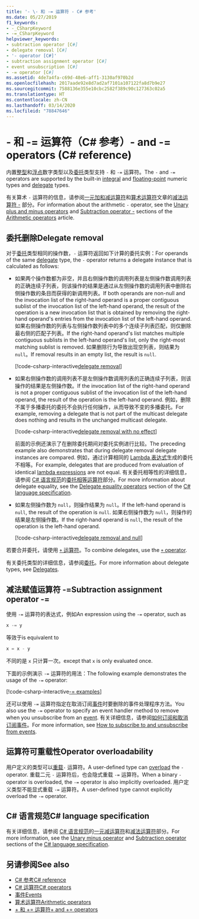 ```yaml
---
title: '- \- 和 -= 运算符 - C# 参考'
ms.date: 05/27/2019
f1_keywords:
- -_CSharpKeyword
- -=_CSharpKeyword
helpviewer_keywords:
- subtraction operator [C#]
- delegate removal [C#]
- '- operator [C#]'
- subtraction assignment operator [C#]
- event unsubscription [C#]
- -= operator [C#]
ms.assetid: 4de7a4fa-c69d-48e6-aff1-3130af970b2d
ms.openlocfilehash: 2017aade92e8d7ad2af7101a107122fa8d7b9e27
ms.sourcegitcommit: 7588136e355e10cbc2582f389c90c127363c02a5
ms.translationtype: HT
ms.contentlocale: zh-CN
ms.lasthandoff: 03/14/2020
ms.locfileid: "78847646"
---
```

# <a name="--and---operators-c-reference"></a><span data-ttu-id="e54a1-102">- 和 -= 运算符（C# 参考）</span><span class="sxs-lookup"><span data-stu-id="e54a1-102">- and -= operators (C# reference)</span></span>

<span data-ttu-id="e54a1-103">内置[整型](../builtin-types/integral-numeric-types.md)和[浮点](../builtin-types/floating-point-numeric-types.md)数字类型以及[委托](../builtin-types/reference-types.md#the-delegate-type)类型支持 `-` 和 `-=` 运算符。</span><span class="sxs-lookup"><span data-stu-id="e54a1-103">The `-` and `-=` operators are supported by the built-in [integral](../builtin-types/integral-numeric-types.md) and [floating-point](../builtin-types/floating-point-numeric-types.md) numeric types and [delegate](../builtin-types/reference-types.md#the-delegate-type) types.</span></span>

<span data-ttu-id="e54a1-104">有关算术 `-` 运算符的信息，请参阅[一元加和减运算符](arithmetic-operators.md#unary-plus-and-minus-operators)和[算术运算符](arithmetic-operators.md)文章的[减法运算符 -](arithmetic-operators.md#subtraction-operator--) 部分。</span><span class="sxs-lookup"><span data-stu-id="e54a1-104">For information about the arithmetic `-` operator, see the [Unary plus and minus operators](arithmetic-operators.md#unary-plus-and-minus-operators) and [Subtraction operator -](arithmetic-operators.md#subtraction-operator--) sections of the [Arithmetic operators](arithmetic-operators.md) article.</span></span>

## <a name="delegate-removal"></a><span data-ttu-id="e54a1-105">委托删除</span><span class="sxs-lookup"><span data-stu-id="e54a1-105">Delegate removal</span></span>

<span data-ttu-id="e54a1-106">对于[委托](../builtin-types/reference-types.md#the-delegate-type)类型相同的操作数，`-` 运算符返回如下计算的委托实例：</span><span class="sxs-lookup"><span data-stu-id="e54a1-106">For operands of the same [delegate](../builtin-types/reference-types.md#the-delegate-type) type, the `-` operator returns a delegate instance that is calculated as follows:</span></span>

- <span data-ttu-id="e54a1-107">如果两个操作数都为非空，并且右侧操作数的调用列表是左侧操作数调用列表的正确连续子列表，则该操作的结果是通过从左侧操作数的调用列表中删除右侧操作数的条目而获得的新调用列表。</span><span class="sxs-lookup"><span data-stu-id="e54a1-107">If both operands are non-null and the invocation list of the right-hand operand is a proper contiguous sublist of the invocation list of the left-hand operand, the result of the operation is a new invocation list that is obtained by removing the right-hand operand's entries from the invocation list of the left-hand operand.</span></span> <span data-ttu-id="e54a1-108">如果右侧操作数的列表与左侧操作数列表中的多个连续子列表匹配，则仅删除最右侧的匹配子列表。</span><span class="sxs-lookup"><span data-stu-id="e54a1-108">If the right-hand operand's list matches multiple contiguous sublists in the left-hand operand's list, only the right-most matching sublist is removed.</span></span> <span data-ttu-id="e54a1-109">如果删除行为导致出现空列表，则结果为 `null`。</span><span class="sxs-lookup"><span data-stu-id="e54a1-109">If removal results in an empty list, the result is `null`.</span></span>

  [!code-csharp-interactive[delegate removal](snippets/SubtractionOperator.cs#DelegateRemoval)]

- <span data-ttu-id="e54a1-110">如果右侧操作数的调用列表不是左侧操作数调用列表的正确连续子列表，则该操作的结果是左侧操作数。</span><span class="sxs-lookup"><span data-stu-id="e54a1-110">If the invocation list of the right-hand operand is not a proper contiguous sublist of the invocation list of the left-hand operand, the result of the operation is the left-hand operand.</span></span> <span data-ttu-id="e54a1-111">例如，删除不属于多播委托的委托不会执行任何操作，从而导致不变的多播委托。</span><span class="sxs-lookup"><span data-stu-id="e54a1-111">For example, removing a delegate that is not part of the multicast delegate does nothing and results in the unchanged multicast delegate.</span></span>

  [!code-csharp-interactive[delegate removal with no effect](snippets/SubtractionOperator.cs#DelegateRemovalNoChange)]

  <span data-ttu-id="e54a1-112">前面的示例还演示了在删除委托期间对委托实例进行比较。</span><span class="sxs-lookup"><span data-stu-id="e54a1-112">The preceding example also demonstrates that during delegate removal delegate instances are compared.</span></span> <span data-ttu-id="e54a1-113">例如，通过计算相同的 [Lambda 表达式](../../programming-guide/statements-expressions-operators/lambda-expressions.md)生成的委托不相等。</span><span class="sxs-lookup"><span data-stu-id="e54a1-113">For example, delegates that are produced from evaluation of identical [lambda expressions](../../programming-guide/statements-expressions-operators/lambda-expressions.md) are not equal.</span></span> <span data-ttu-id="e54a1-114">有关委托相等性的详细信息，请参阅 [C# 语言规范](~/_csharplang/spec/introduction.md)的[委托相等运算符](~/_csharplang/spec/expressions.md#delegate-equality-operators)部分。</span><span class="sxs-lookup"><span data-stu-id="e54a1-114">For more information about delegate equality, see the [Delegate equality operators](~/_csharplang/spec/expressions.md#delegate-equality-operators) section of the [C# language specification](~/_csharplang/spec/introduction.md).</span></span>

- <span data-ttu-id="e54a1-115">如果左侧操作数为 `null`，则操作结果为 `null`。</span><span class="sxs-lookup"><span data-stu-id="e54a1-115">If the left-hand operand is `null`, the result of the operation is `null`.</span></span> <span data-ttu-id="e54a1-116">如果右侧操作数为 `null`，则操作的结果是左侧操作数。</span><span class="sxs-lookup"><span data-stu-id="e54a1-116">If the right-hand operand is `null`, the result of the operation is the left-hand operand.</span></span>

  [!code-csharp-interactive[delegate removal and null](snippets/SubtractionOperator.cs#DelegateRemovalAndNull)]

<span data-ttu-id="e54a1-117">若要合并委托，请使用 [`+` 运算符](addition-operator.md#delegate-combination)。</span><span class="sxs-lookup"><span data-stu-id="e54a1-117">To combine delegates, use the [`+` operator](addition-operator.md#delegate-combination).</span></span>

<span data-ttu-id="e54a1-118">有关委托类型的详细信息，请参阅[委托](../../programming-guide/delegates/index.md)。</span><span class="sxs-lookup"><span data-stu-id="e54a1-118">For more information about delegate types, see [Delegates](../../programming-guide/delegates/index.md).</span></span>

## <a name="subtraction-assignment-operator--"></a><span data-ttu-id="e54a1-119">减法赋值运算符 -=</span><span class="sxs-lookup"><span data-stu-id="e54a1-119">Subtraction assignment operator -=</span></span>

<span data-ttu-id="e54a1-120">使用 `-=` 运算符的表达式，例如</span><span class="sxs-lookup"><span data-stu-id="e54a1-120">An expression using the `-=` operator, such as</span></span>

```csharp
x -= y
```

<span data-ttu-id="e54a1-121">等效于</span><span class="sxs-lookup"><span data-stu-id="e54a1-121">is equivalent to</span></span>

```csharp
x = x - y
```

<span data-ttu-id="e54a1-122">不同的是 `x` 只计算一次。</span><span class="sxs-lookup"><span data-stu-id="e54a1-122">except that `x` is only evaluated once.</span></span>

<span data-ttu-id="e54a1-123">下面的示例演示 `-=` 运算符的用法：</span><span class="sxs-lookup"><span data-stu-id="e54a1-123">The following example demonstrates the usage of the `-=` operator:</span></span>

[!code-csharp-interactive[-= examples](snippets/SubtractionOperator.cs#SubtractAndAssign)]

<span data-ttu-id="e54a1-124">还可以使用 `-=` 运算符指定在取消订阅[事件](../keywords/event.md)时要删除的事件处理程序方法。</span><span class="sxs-lookup"><span data-stu-id="e54a1-124">You also use the `-=` operator to specify an event handler method to remove when you unsubscribe from an [event](../keywords/event.md).</span></span> <span data-ttu-id="e54a1-125">有关详细信息，请参阅[如何订阅和取消订阅事件](../../programming-guide/events/how-to-subscribe-to-and-unsubscribe-from-events.md)。</span><span class="sxs-lookup"><span data-stu-id="e54a1-125">For more information, see [How to subscribe to and unsubscribe from events](../../programming-guide/events/how-to-subscribe-to-and-unsubscribe-from-events.md).</span></span>

## <a name="operator-overloadability"></a><span data-ttu-id="e54a1-126">运算符可重载性</span><span class="sxs-lookup"><span data-stu-id="e54a1-126">Operator overloadability</span></span>

<span data-ttu-id="e54a1-127">用户定义的类型可以[重载](operator-overloading.md)`-` 运算符。</span><span class="sxs-lookup"><span data-stu-id="e54a1-127">A user-defined type can [overload](operator-overloading.md) the `-` operator.</span></span> <span data-ttu-id="e54a1-128">重载二元 `-` 运算符后，也会隐式重载 `-=` 运算符。</span><span class="sxs-lookup"><span data-stu-id="e54a1-128">When a binary `-` operator is overloaded, the `-=` operator is also implicitly overloaded.</span></span> <span data-ttu-id="e54a1-129">用户定义类型不能显式重载 `-=` 运算符。</span><span class="sxs-lookup"><span data-stu-id="e54a1-129">A user-defined type cannot explicitly overload the `-=` operator.</span></span>

## <a name="c-language-specification"></a><span data-ttu-id="e54a1-130">C# 语言规范</span><span class="sxs-lookup"><span data-stu-id="e54a1-130">C# language specification</span></span>

<span data-ttu-id="e54a1-131">有关详细信息，请参阅 [C# 语言规范](~/_csharplang/spec/introduction.md)的[一元减运算符](~/_csharplang/spec/expressions.md#unary-minus-operator)和[减法运算符](~/_csharplang/spec/expressions.md#subtraction-operator)部分。</span><span class="sxs-lookup"><span data-stu-id="e54a1-131">For more information, see the [Unary minus operator](~/_csharplang/spec/expressions.md#unary-minus-operator) and [Subtraction operator](~/_csharplang/spec/expressions.md#subtraction-operator) sections of the [C# language specification](~/_csharplang/spec/introduction.md).</span></span>

## <a name="see-also"></a><span data-ttu-id="e54a1-132">另请参阅</span><span class="sxs-lookup"><span data-stu-id="e54a1-132">See also</span></span>

- [<span data-ttu-id="e54a1-133">C# 参考</span><span class="sxs-lookup"><span data-stu-id="e54a1-133">C# reference</span></span>](../index.md)
- [<span data-ttu-id="e54a1-134">C# 运算符</span><span class="sxs-lookup"><span data-stu-id="e54a1-134">C# operators</span></span>](index.md)
- [<span data-ttu-id="e54a1-135">事件</span><span class="sxs-lookup"><span data-stu-id="e54a1-135">Events</span></span>](../../programming-guide/events/index.md)
- [<span data-ttu-id="e54a1-136">算术运算符</span><span class="sxs-lookup"><span data-stu-id="e54a1-136">Arithmetic operators</span></span>](arithmetic-operators.md)
- [<span data-ttu-id="e54a1-137">+ 和 += 运算符</span><span class="sxs-lookup"><span data-stu-id="e54a1-137">+ and += operators</span></span>](addition-operator.md)
